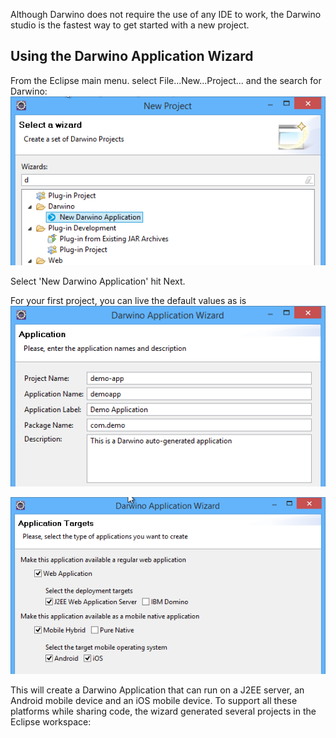 Although Darwino does not require the use of any IDE to work, the Darwino studio is the fastest way to get started with a new project.

Using the Darwino Application Wizard
------------------------------------

From the Eclipse main menu. select File...New...Project... and the search for Darwino:
![](create_newproject.png)

Select 'New Darwino Application' hit Next.


For your first project, you can live the default values as is
![](create_app1.png)

![](create_app2.png)

This will create a Darwino Application that can run on a J2EE server, an Android mobile device and an iOS mobile device. To support all these platforms while sharing code, the wizard generated several projects in the Eclipse workspace: